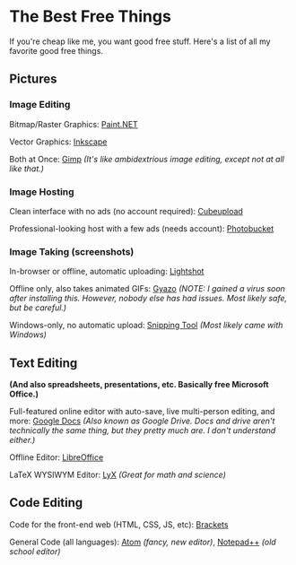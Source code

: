 # The Best Free Things
If you're cheap like me, you want good free stuff. Here's a list of all my favorite good free things.

## Pictures
### Image Editing
Bitmap/Raster Graphics: [Paint.NET](http://www.getpaint.net/index.html)

Vector Graphics: [Inkscape](https://inkscape.org/en/)

Both at Once: [Gimp](http://www.gimp.org/) *(It's like ambidextrious image editing, except not at all like that.)*


### Image Hosting
Clean interface with no ads (no account required): [Cubeupload](http://cubeupload.com/)

Professional-looking host with a few ads (needs account): [Photobucket](http://photobucket.com/)

### Image Taking (screenshots)
In-browser or offline, automatic uploading: [Lightshot](https://app.prntscr.com/)

Offline only, also takes animated GIFs: [Gyazo](https://gyazo.com/) *(NOTE: I gained a virus soon after installing this. However, nobody else has had issues. Most likely safe, but be careful.)*

Windows-only, no automatic upload: [Snipping Tool](http://windows.microsoft.com/en-us/windows/use-snipping-tool-capture-screen-shots#1TC=windows-8) *(Most likely came with Windows)*

## Text Editing
**(And also spreadsheets, presentations, etc. Basically free Microsoft Office.)**

Full-featured online editor with auto-save, live multi-person editing, and more: [Google Docs](http://docs.google.com/) *(Also known as Google Drive. Docs and drive aren't technically the same thing, but they pretty much are. I don't understand either.)*

Offline Editor: [LibreOffice](https://www.libreoffice.org/download/libreoffice-fresh/)

LaTeX WYSIWYM Editor: [LyX](http://www.lyx.org/) *(Great for math and science)*

## Code Editing

Code for the front-end web (HTML, CSS, JS, etc): [Brackets](http://brackets.io/)

General Code (all languages):  [Atom](https://atom.io/) *(fancy, new editor)*, [Notepad++](https://notepad-plus-plus.org/) *(old school editor)*
